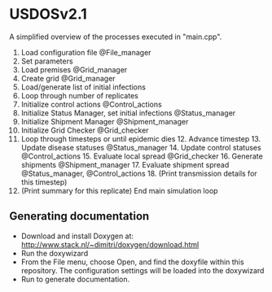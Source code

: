 USDOSv2.1
===
A simplified overview of the processes executed in "main.cpp".

1. Load configuration file @File_manager
2. Set parameters
3. Load premises @Grid_manager
4. Create grid @Grid_manager
5. Load/generate list of initial infections
6. Loop through number of replicates
  7. Initialize control actions @Control_actions
  8. Initialize Status Manager, set initial infections @Status_manager
  9. Initialize Shipment Manager @Shipment_manager
  10. Initialize Grid Checker @Grid_checker
  11. Loop through timesteps or until epidemic dies
    12. Advance timestep
    13. Update disease statuses @Status_manager
    14. Update control statuses @Control_actions
    15. Evaluate local spread @Grid_checker
    16. Generate shipments @Shipment_manager
    17. Evaluate shipment spread @Status_manager, @Control_actions
    18. (Print transmission details for this timestep)
  19. (Print summary for this replicate)
End main simulation loop

## Generating documentation
- Download and install Doxygen at: http://www.stack.nl/~dimitri/doxygen/download.html
- Run the doxywizard
- From the File menu, choose Open, and find the doxyfile within this repository. The configuration settings will be loaded into the doxywizard
- Run to generate documentation.
